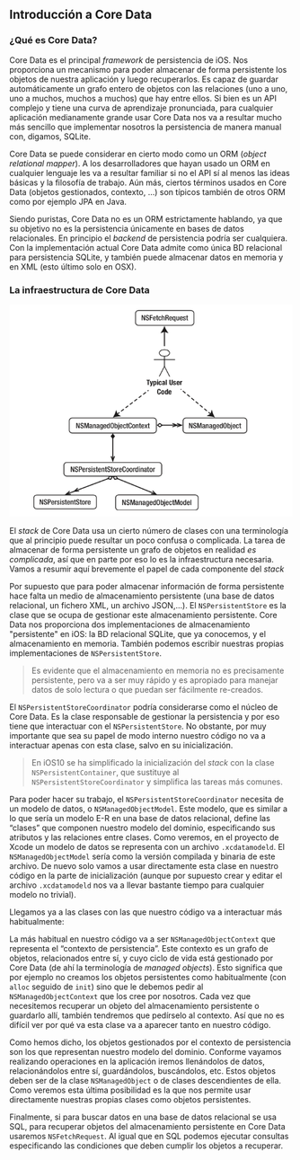 
## Introducción a Core Data

### ¿Qué es Core Data?

Core Data es el principal *framework* de persistencia de iOS. Nos proporciona un mecanismo para poder almacenar de forma persistente los objetos de nuestra aplicación y luego recuperarlos. Es capaz de guardar automáticamente un grafo entero de objetos con las relaciones (uno a uno, uno a muchos, muchos a muchos) que hay entre ellos. Si bien es un API complejo y tiene una curva de aprendizaje pronunciada, para cualquier aplicación medianamente grande usar Core Data nos va a resultar mucho más sencillo que implementar nosotros la persistencia de manera manual con, digamos, SQLite.

Core Data se puede considerar en cierto modo como un ORM (*object relational mapper*). A los desarrolladores que hayan usado un ORM en cualquier lenguaje les va a resultar familiar si no el API sí al menos las ideas básicas y la filosofía de trabajo. Aún más, ciertos términos usados en Core Data (objetos gestionados, contexto, ...) son típicos también de otros ORM como por ejemplo JPA en Java. 

Siendo puristas, Core Data no es un ORM estrictamente hablando, ya que su objetivo no es la persistencia únicamente en bases de datos relacionales. En principio el *backend* de persistencia podría ser cualquiera. Con la implementación actual Core Data admite como única BD relacional para persistencia SQLite, y también puede almacenar datos en memoria y en XML (esto último solo en OSX).

### La infraestructura de Core Data

![Tomado del libro "Pro Core Data for iOS" (2nd ed.), Apress 2011, pág 30](img/diagrama_core_data.png)

El *stack* de Core Data usa un cierto número de clases con una terminología que al principio puede resultar un poco confusa o complicada. La tarea de almacenar de forma persistente un grafo de objetos en realidad *es complicada*, así que en parte por eso lo es la infraestructura necesaria. Vamos a resumir aquí brevemente el papel de cada componente del *stack*

Por supuesto que para poder almacenar información de forma persistente hace falta un medio de almacenamiento persistente (una base de datos relacional, un fichero XML, un archivo JSON,…). El `NSPersistentStore` es la clase que se ocupa de gestionar este almacenamiento persistente. Core Data nos proporciona dos implementaciones de almacenamiento "persistente" en iOS: la BD relacional SQLite, que ya conocemos, y el almacenamiento en memoria. También podemos escribir nuestras propias implementaciones de `NSPersistentStore`.


> Es evidente que el almacenamiento en memoria no es precisamente persistente, pero va a ser muy rápido y es apropiado para manejar datos de solo lectura o que puedan ser fácilmente re-creados. 


El `NSPersistentStoreCoordinator` podría considerarse como el núcleo de Core Data. Es la clase responsable de gestionar la persistencia y por eso tiene que interactuar con el `NSPersistentStore`. No obstante, por muy importante que sea su papel de modo interno nuestro código no va a interactuar apenas con esta clase, salvo en su inicialización.

> En iOS10 se ha simplificado la inicialización del *stack* con la clase `NSPersistentContainer`, que sustituye al `NSPersistentStoreCoordinator` y simplifica las tareas más comunes.

Para poder hacer su trabajo, el `NSPersistentStoreCoordinator` necesita de un modelo de datos, o `NSManagedObjectModel`. Este modelo, que es similar a lo que sería un modelo E-R en una base de datos relacional, define las “clases” que componen nuestro modelo del dominio, especificando sus atributos y las relaciones entre clases. Como veremos, en el proyecto de Xcode un modelo de datos se representa con un archivo `.xcdatamodeld`. El `NSManagedObjectModel` sería como la versión compilada y binaria de este archivo. De nuevo solo vamos a usar directamente esta clase en nuestro código en la parte de inicialización (aunque por supuesto crear y editar el archivo `.xcdatamodeld` nos va a llevar bastante tiempo para cualquier modelo no trivial). 

Llegamos ya a las clases con las que nuestro código va a interactuar más habitualmente:

La más habitual en nuestro código va a ser `NSManagedObjectContext` que representa el “contexto de persistencia”. Este contexto es un grafo de objetos, relacionados entre sí, y cuyo ciclo de vida está gestionado por Core Data (de ahí la terminología de *managed objects*). Esto significa que por ejemplo no creamos los objetos persistentes como habitualmente (con `alloc` seguido de `init`) sino que le debemos pedir al  `NSManagedObjectContext` que los cree por nosotros. Cada vez que necesitemos recuperar un objeto del almacenamiento persistente o guardarlo allí, también tendremos que pedírselo al contexto. Así que no es difícil ver por qué va esta clase va a aparecer tanto en nuestro código.

Como hemos dicho, los objetos gestionados por el contexto de persistencia son los que representan nuestro modelo del dominio. Conforme vayamos realizando operaciones en la aplicación iremos llenándolos de datos, relacionándolos entre sí, guardándolos, buscándolos, etc. Estos objetos deben ser de la clase `NSManagedObject` o de clases descendientes de ella. Como veremos esta última posibilidad es la que nos permite usar directamente nuestras propias clases como objetos persistentes.

Finalmente, si para buscar datos en una base de datos relacional se usa SQL, para recuperar objetos del almacenamiento persistente en Core Data usaremos `NSFetchRequest`. Al igual que en SQL podemos ejecutar consultas especificando las condiciones que deben cumplir los objetos a recuperar.






